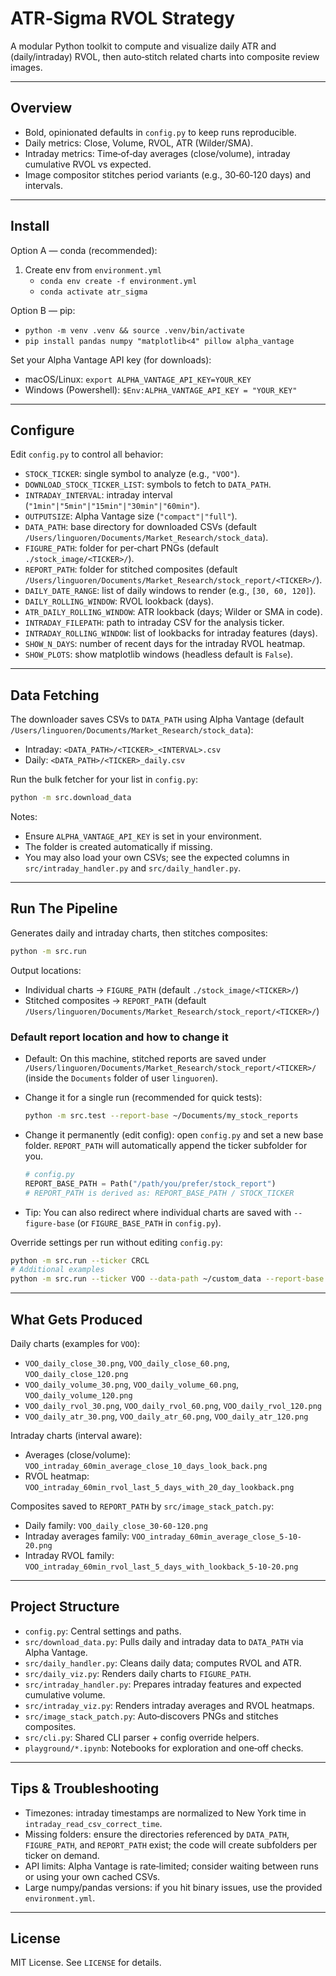 # ATR‑Sigma RVOL Strategy

A modular Python toolkit to compute and visualize daily ATR and (daily/intraday) RVOL, then auto‑stitch related charts into composite review images.

---

## Overview

- Bold, opinionated defaults in `config.py` to keep runs reproducible.
- Daily metrics: Close, Volume, RVOL, ATR (Wilder/SMA).
- Intraday metrics: Time‑of‑day averages (close/volume), intraday cumulative RVOL vs expected.
- Image compositor stitches period variants (e.g., 30‑60‑120 days) and intervals.

---

## Install

Option A — conda (recommended):

1) Create env from `environment.yml`
   - `conda env create -f environment.yml`
   - `conda activate atr_sigma`

Option B — pip:

- `python -m venv .venv && source .venv/bin/activate`
- `pip install pandas numpy "matplotlib<4" pillow alpha_vantage`

Set your Alpha Vantage API key (for downloads):

- macOS/Linux: `export ALPHA_VANTAGE_API_KEY=YOUR_KEY`
- Windows (Powershell): `$Env:ALPHA_VANTAGE_API_KEY = "YOUR_KEY"`

---

## Configure

Edit `config.py` to control all behavior:

- `STOCK_TICKER`: single symbol to analyze (e.g., `"VOO"`).
- `DOWNLOAD_STOCK_TICKER_LIST`: symbols to fetch to `DATA_PATH`.
- `INTRADAY_INTERVAL`: intraday interval (`"1min"|"5min"|"15min"|"30min"|"60min"`).
- `OUTPUTSIZE`: Alpha Vantage size (`"compact"|"full"`).
- `DATA_PATH`: base directory for downloaded CSVs (default `/Users/linguoren/Documents/Market_Research/stock_data`).
- `FIGURE_PATH`: folder for per‑chart PNGs (default `./stock_image/<TICKER>/`).
- `REPORT_PATH`: folder for stitched composites (default `/Users/linguoren/Documents/Market_Research/stock_report/<TICKER>/`).
- `DAILY_DATE_RANGE`: list of daily windows to render (e.g., `[30, 60, 120]`).
- `DAILY_ROLLING_WINDOW`: RVOL lookback (days).
- `ATR_DAILY_ROLLING_WINDOW`: ATR lookback (days; Wilder or SMA in code).
- `INTRADAY_FILEPATH`: path to intraday CSV for the analysis ticker.
- `INTRADAY_ROLLING_WINDOW`: list of lookbacks for intraday features (days).
- `SHOW_N_DAYS`: number of recent days for the intraday RVOL heatmap.
- `SHOW_PLOTS`: show matplotlib windows (headless default is `False`).

---

## Data Fetching

The downloader saves CSVs to `DATA_PATH` using Alpha Vantage (default `/Users/linguoren/Documents/Market_Research/stock_data`):

- Intraday: `<DATA_PATH>/<TICKER>_<INTERVAL>.csv`
- Daily: `<DATA_PATH>/<TICKER>_daily.csv`

Run the bulk fetcher for your list in `config.py`:

```bash
python -m src.download_data
```

Notes:

- Ensure `ALPHA_VANTAGE_API_KEY` is set in your environment.
- The folder is created automatically if missing.
- You may also load your own CSVs; see the expected columns in `src/intraday_handler.py` and `src/daily_handler.py`.

---

## Run The Pipeline

Generates daily and intraday charts, then stitches composites:

```bash
python -m src.run
```

Output locations:

- Individual charts → `FIGURE_PATH` (default `./stock_image/<TICKER>/`)
- Stitched composites → `REPORT_PATH` (default `/Users/linguoren/Documents/Market_Research/stock_report/<TICKER>/`)

### Default report location and how to change it

- Default: On this machine, stitched reports are saved under `/Users/linguoren/Documents/Market_Research/stock_report/<TICKER>/` (inside the `Documents` folder of user `linguoren`).
- Change it for a single run (recommended for quick tests):

  ```bash
  python -m src.test --report-base ~/Documents/my_stock_reports
  ```

- Change it permanently (edit config): open `config.py` and set a new base folder. `REPORT_PATH` will automatically append the ticker subfolder for you.

  ```python
  # config.py
  REPORT_BASE_PATH = Path("/path/you/prefer/stock_report")
  # REPORT_PATH is derived as: REPORT_BASE_PATH / STOCK_TICKER
  ```

- Tip: You can also redirect where individual charts are saved with `--figure-base` (or `FIGURE_BASE_PATH` in `config.py`).

Override settings per run without editing `config.py`:

```bash
python -m src.run --ticker CRCL
# Additional examples
python -m src.run --ticker VOO --data-path ~/custom_data --report-base ~/reports
```

---

## What Gets Produced

Daily charts (examples for `VOO`):

- `VOO_daily_close_30.png`, `VOO_daily_close_60.png`, `VOO_daily_close_120.png`
- `VOO_daily_volume_30.png`, `VOO_daily_volume_60.png`, `VOO_daily_volume_120.png`
- `VOO_daily_rvol_30.png`, `VOO_daily_rvol_60.png`, `VOO_daily_rvol_120.png`
- `VOO_daily_atr_30.png`, `VOO_daily_atr_60.png`, `VOO_daily_atr_120.png`

Intraday charts (interval aware):

- Averages (close/volume): `VOO_intraday_60min_average_close_10_days_look_back.png`
- RVOL heatmap: `VOO_intraday_60min_rvol_last_5_days_with_20_day_lookback.png`

Composites saved to `REPORT_PATH` by `src/image_stack_patch.py`:

- Daily family: `VOO_daily_close_30-60-120.png`
- Intraday averages family: `VOO_intraday_60min_average_close_5-10-20.png`
- Intraday RVOL family: `VOO_intraday_60min_rvol_last_5_days_with_lookback_5-10-20.png`

---

## Project Structure

- `config.py`: Central settings and paths.
- `src/download_data.py`: Pulls daily and intraday data to `DATA_PATH` via Alpha Vantage.
- `src/daily_handler.py`: Cleans daily data; computes RVOL and ATR.
- `src/daily_viz.py`: Renders daily charts to `FIGURE_PATH`.
- `src/intraday_handler.py`: Prepares intraday features and expected cumulative volume.
- `src/intraday_viz.py`: Renders intraday averages and RVOL heatmaps.
- `src/image_stack_patch.py`: Auto‑discovers PNGs and stitches composites.
- `src/cli.py`: Shared CLI parser + config override helpers.
- `playground/*.ipynb`: Notebooks for exploration and one‑off checks.

---

## Tips & Troubleshooting

- Timezones: intraday timestamps are normalized to New York time in `intraday_read_csv_correct_time`.
- Missing folders: ensure the directories referenced by `DATA_PATH`, `FIGURE_PATH`, and `REPORT_PATH` exist; the code will create subfolders per ticker on demand.
- API limits: Alpha Vantage is rate‑limited; consider waiting between runs or using your own cached CSVs.
- Large numpy/pandas versions: if you hit binary issues, use the provided `environment.yml`.

---

## License

MIT License. See `LICENSE` for details.
